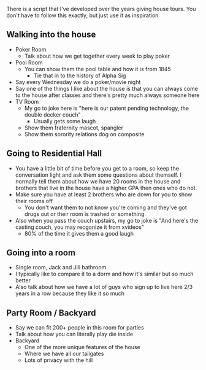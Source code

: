 There is a script that I've developed over the years giving house tours. You don't have to follow this exactly, but just use it as inspiration

## Walking into the house

- Poker Room
	- Talk about how we get together every week to play poker
- Pool Room
	- You can show them the pool table and how it is from 1845
		- Tie that in to the history of Alpha Sig
- Say every Wednesday we do a poker/movie night
- Say one of the things I like about the house is that you can always come to the house after classes and there's pretty much always someone here
- TV Room
	- My go to joke here is "here is our patent pending technology, the double decker couch"
		- Usually gets some laugh
	- Show them fraternity mascot, spangler
	- Show them sorority relations dog on composite
## Going to Residential Hall

- You have a little bit of time before you get to a room, so keep the conversation light and ask them some questions about themself. I normally tell them about how we have 20 rooms in the house and brothers that live in the house have a higher GPA then ones who do not.
- Make sure you have at least 2 brothers who are down for you to show their rooms off
	- You don't want them to not know you're coming and they've got drugs out or their room is trashed or something.
- Also when you pass the couch upstairs, my go to joke is "And here's the casting couch, you may recgonize it from xvideos"
	- 80% of the time it gives them a good laugh

## Going into a room
- Single room, Jack and Jill bathroom
- I typically like to compare it to a dorm and how it's similar but so much better
- Also talk about how we have a lot of guys who sign up to live here 2/3 years in a row because they like it so much

## Party Room / Backyard
- Say we can fit 200+ people in this room for parties
- Talk about how you can literally play die inside
- Backyard
	- One of the more unique features of the house
	- Where we have all our tailgates
	- Lots of privacy with the hill